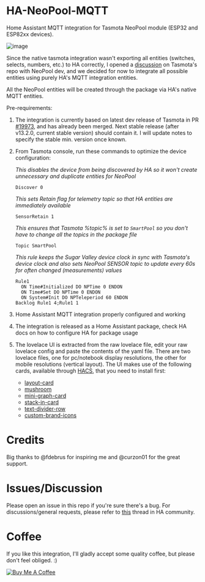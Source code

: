 # HA-NeoPool-MQTT
Home Assistant MQTT integration for Tasmota NeoPool module (ESP32 and ESP82xx devices).

![image](https://github.com/alexdelprete/HA-NeoPool-MQTT/assets/7027842/e20e21c4-02b5-4e24-8453-d991c2f03f52)

Since the native tasmota integration wasn't exporting all entities (switches, selects, numbers, etc.) to HA correctly, I opened a [discussion](https://github.com/arendst/Tasmota/discussions/19811) on Tasmota's repo with NeoPool dev, and we decided for now to integrate all possible entities using purely HA's MQTT integration entities.

All the NeoPool entities will be created through the package via HA's native MQTT entities.

Pre-requirements:

1. The integration is currently based on latest dev release of Tasmota in PR [#19973](https://github.com/arendst/Tasmota/pull/19973), and has already been merged. Next stable release (after v13.2.0, current stable version) should contain it. I will update notes to specify the stable min. version once known.
2. From Tasmota console, run these commands to optimize the device configuration:

    _This disables the device from being discovered by HA so it won't create unnecessary and duplicate entities for NeoPool_
    ```console
    Discover 0
    ```
    _This sets Retain flag for telemetry topic so that HA entities are immediately available_
    ```console
    SensorRetain 1
    ```
    _This ensures that Tasmota %topic% is set to `SmartPool` so you don't have to change all the topics in the package file_
    ```console
    Topic SmartPool
    ```
    _This rule keeps the Sugar Valley device clock in sync with Tasmota's device clock and also sets NeoPool SENSOR topic to update every 60s for often changed (measurements) values_
    ```console
    Rule1
      ON Time#Initialized DO NPTime 0 ENDON
      ON Time#Set DO NPTime 0 ENDON
      ON System#Init DO NPTeleperiod 60 ENDON
    Backlog Rule1 4;Rule1 1
    ```
3. Home Assistant MQTT integration properly configured and working
4. The integration is released as a Home Assistant package, check HA docs on how to configure HA for package usage
5. The lovelace UI is extracted from the raw lovelace file, edit your raw lovelace config and paste the contents of the yaml file.
   There are two lovelace files, one for pc/notebook display resolutions, the other for mobile resolutions (vertical layout).
   The UI makes use of the following cards, available through [HACS](https://github.com/hacs), that you need to install first:
    - [layout-card](https://github.com/thomasloven/lovelace-layout-card)
    - [mushroom](https://github.com/piitaya/lovelace-mushroom)
    - [mini-graph-card](https://github.com/kalkih/mini-graph-card)
    - [stack-in-card](https://github.com/custom-cards/stack-in-card)
    - [text-divider-row](https://github.com/iantrich/text-divider-row)
    - [custom-brand-icons](https://github.com/elax46/custom-brand-icons)

# Credits
Big thanks to @fdebrus for inspiring me and @curzon01 for the great support.

# Issues/Discussion
Please open an issue in this repo if you're sure there's a bug. For discussions/general requests, please refer to [this](https://community.home-assistant.io/t/ha-neopool-mqtt-integration-of-tasmota-neopool-for-sugar-valley-hayward-aquarite-bayrol-devices/632517?u=alexdelprete) thread in HA community.

# Coffee

If you like this integration, I'll gladly accept some quality coffee, but please don't feel obliged. :)

<a href="https://www.buymeacoffee.com/alexdelprete" target="_blank"><img src="https://www.buymeacoffee.com/assets/img/custom_images/black_img.png" alt="Buy Me A Coffee" style="height: auto !important;width: auto !important;" ></a><br>
